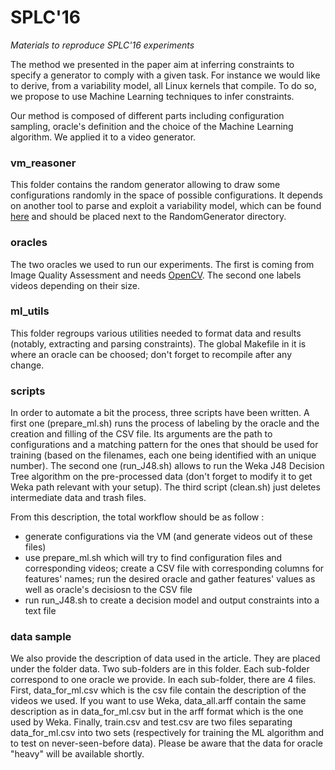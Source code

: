 # SPLC'16
*Materials to reproduce SPLC'16 experiments*

The method we presented in the paper aim at inferring constraints to specify a generator to comply with a given task. For instance we would like to derive, from a variability model, all Linux kernels that compile. To do so, we propose to use Machine Learning techniques to infer constraints.

Our method is composed of different parts including configuration sampling, oracle's definition and the choice of the Machine Learning algorithm. We applied it to a video generator.

### vm_reasoner
This folder contains the random generator allowing to draw some configurations randomly in the space of possible configurations. It depends on another tool to parse and exploit a variability model, which can be found [here](https://github.com/ViViD-DiverSE/VM-Source) and should be placed next to the RandomGenerator directory.

### oracles
The two oracles we used to run our experiments. The first is coming from Image Quality Assessment and needs [OpenCV](http://opencv.org/). The second one labels videos depending on their size.

### ml_utils
This folder regroups various utilities needed to format data and results (notably, extracting and parsing constraints). The global Makefile in it is where an oracle can be choosed; don't forget to recompile after any change.

### scripts
In order to automate a bit the process, three scripts have been written. A first one (prepare_ml.sh) runs the process of labeling by the oracle and the creation and filling of the CSV file. Its arguments are the path to configurations and a matching pattern for the ones that should be used for training (based on the filenames, each one being identified with an unique number). The second one (run_J48.sh) allows to run the Weka J48 Decision Tree algorithm on the pre-processed data (don't forget to modify it to get Weka path relevant with your setup). The third script (clean.sh) just deletes intermediate data and trash files.

From this description, the total workflow should be as follow :
- generate configurations via the VM (and generate videos out of these files)
- use prepare_ml.sh which will try to find configuration files and corresponding videos; create a CSV file with corresponding columns for features' names; run the desired oracle and gather features' values as well as oracle's decisiosn to the CSV file
- run run_J48.sh to create a decision model and output constraints into a text file

### data sample
We also provide the description of data used in the article. They are placed under the folder data.
Two sub-folders are in this folder.
Each sub-folder correspond to one oracle we provide.
In each sub-folder, there are 4 files.
First, data_for_ml.csv which is the csv file contain the description of the videos we used.
If you want to use Weka, data_all.arff contain the same description as in data_for_ml.csv but in the arff format which is the one used by Weka.
Finally, train.csv and test.csv are two files separating data_for_ml.csv into two sets (respectively for training the ML algorithm and to test on never-seen-before data).
Please be aware that the data for oracle "heavy" will be available shortly.
